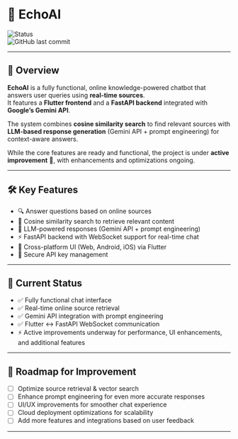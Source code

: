 # 🚧 EchoAI 

![Status](https://img.shields.io/badge/status-functional-yellow)  
![GitHub last commit](https://img.shields.io/github/last-commit/karthikeya-annamraju/echoai-rag-bot)

---

## 📌 Overview
**EchoAI** is a fully functional, online knowledge-powered chatbot that answers user queries using **real-time sources**.  
It features a **Flutter frontend** and a **FastAPI backend** integrated with **Google’s Gemini API**.

The system combines **cosine similarity search** to find relevant sources with **LLM-based response generation** (Gemini API + prompt engineering) for context-aware answers.

While the core features are ready and functional, the project is under **active improvement** 🚀, with enhancements and optimizations ongoing.

---

## 🛠️ Key Features
- 🔍 Answer questions based on online sources
- 📂 Cosine similarity search to retrieve relevant content
- 🧠 LLM-powered responses (Gemini API + prompt engineering)
- ⚡ FastAPI backend with WebSocket support for real-time chat
- 🎨 Cross-platform UI (Web, Android, iOS) via Flutter
- 🔐 Secure API key management

---

## 📅 Current Status
- ✅ Fully functional chat interface
- ✅ Real-time online source retrieval
- ✅ Gemini API integration with prompt engineering
- ✅ Flutter ↔ FastAPI WebSocket communication
- ⚡ Active improvements underway for performance, UI enhancements, and additional features

---

## 🧭 Roadmap for Improvement
- [ ] Optimize source retrieval & vector search
- [ ] Enhance prompt engineering for even more accurate responses
- [ ] UI/UX improvements for smoother chat experience
- [ ] Cloud deployment optimizations for scalability
- [ ] Add more features and integrations based on user feedback

---
